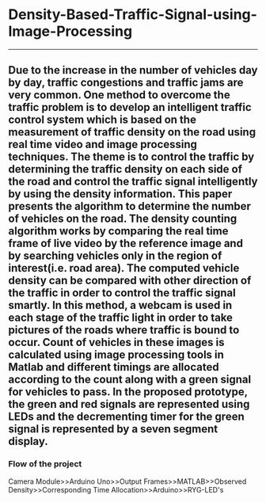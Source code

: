 # Density-Based-Traffic-Signal-using-Image-Processing
------------------------------------------------------------------------------------------------------------------------------------
Due to the increase in the number of vehicles day by day, traffic congestions and traffic jams are very common. One method to overcome the traffic problem is to develop an intelligent traffic control system which is based on the measurement of traffic density on the road using real time video and image processing techniques. The theme is to control the traffic by determining the traffic density on each side of the road and control the traffic signal intelligently by using the density information. This paper presents the algorithm to determine the number of vehicles on the road. The density counting algorithm works by comparing the real time frame of live video by the reference image and by searching vehicles only in the region of interest(i.e. road area). The computed vehicle density can be compared with other direction of the traffic in order to control the traffic signal smartly.
In this method, a webcam is used in each stage of the traffic light in order to take pictures of the roads where traffic is bound to occur. Count of vehicles in these images is calculated using image processing tools in Matlab and different timings are allocated according to the count along with a green signal for vehicles to pass. In the proposed prototype, the green and red signals are represented using LEDs and the decrementing timer for the green signal is represented by a seven segment display. 
--------------------------------------------------------------------------------------------------------------------------------


### Flow of the project
Camera Module>>Arduino Uno>>Output Frames>>MATLAB>>Observed Density>>Corresponding Time Allocation>>Arduino>>RYG-LED's

